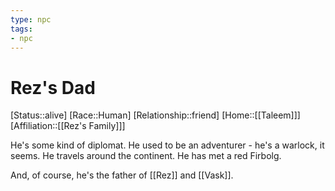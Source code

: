 ```yaml
---
type: npc
tags: 
- npc
---
```


# Rez's Dad
[Status::alive]
[Race::Human]
[Relationship::friend]
[Home::[[Taleem]]]
[Affiliation::[[Rez's Family]]]

He's some kind of diplomat. He used to be an adventurer - he's a warlock, it seems. He travels around the continent. He has met a red Firbolg. 

And, of course, he's the father of [[Rez]] and [[Vask]]. 